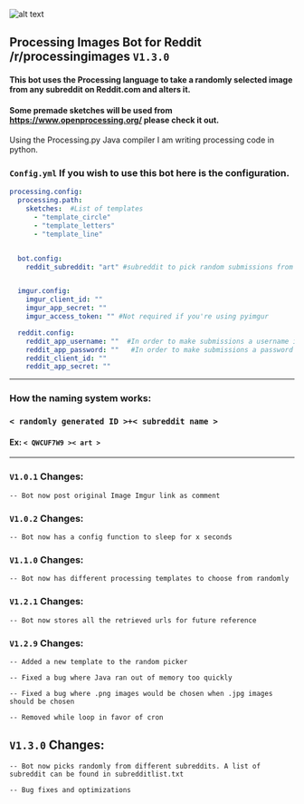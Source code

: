 ![alt text](https://i.imgur.com/yztjtDY.png "Logo Title Text 1")

## Processing Images Bot for Reddit /r/processingimages `V1.3.0`

#### This bot uses the Processing language to take a randomly selected image from any subreddit on Reddit.com and alters it.

#### Some premade sketches will be used from https://www.openprocessing.org/ please check it out.

Using the Processing.py Java compiler I am writing processing code in python.

### `Config.yml` If you wish to use this bot here is the configuration.
```yaml
processing.config:
  processing.path:
    sketches:  #List of templates
      - "template_circle"
      - "template_letters"
      - "template_line"


  bot.config:
    reddit_subreddit: "art" #subreddit to pick random submissions from


  imgur.config:
    imgur_client_id: ""
    imgur_app_secret: ""
    imgur_access_token: "" #Not required if you're using pyimgur

  reddit.config:
    reddit_app_username: ""  #In order to make submissions a username is required
    reddit_app_password: ""   #In order to make submissions a password is required
    reddit_client_id: ""  
    reddit_app_secret: ""
```

---

### How the naming system works:
### `< randomly generated ID >+< subreddit name >`
#### Ex: `< QWCUF7W9 >< art >`

---

### `V1.0.1` Changes:
`-- Bot now post original Image Imgur link as comment`

### `V1.0.2` Changes:
`-- Bot now has a config function to sleep for x seconds`

### `V1.1.0` Changes:
`-- Bot now has different processing templates to choose from randomly`

### `V1.2.1` Changes:
`-- Bot now stores all the retrieved urls for future reference`

### `V1.2.9` Changes:
`-- Added a new template to the random picker`

`-- Fixed a bug where Java ran out of memory too quickly`

`-- Fixed a bug where .png images would be chosen when .jpg images should be chosen`

`-- Removed while loop in favor of cron`

## `V1.3.0` Changes:

`-- Bot now picks randomly from different subreddits. A list of subreddit can be found in subredditlist.txt`

`-- Bug fixes and optimizations`
